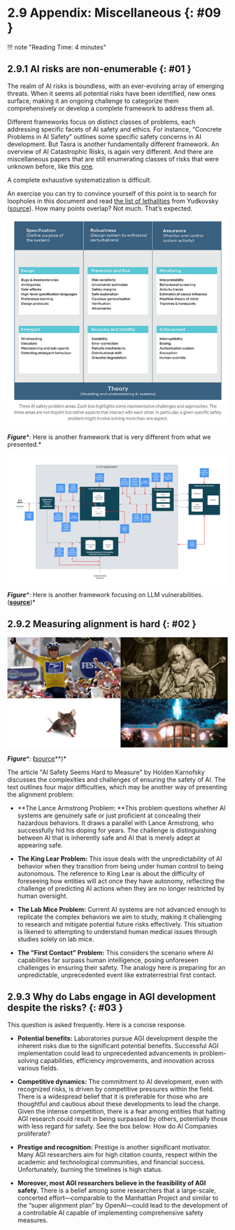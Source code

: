 # 2.9 Appendix: Miscellaneous {: #09 }
!!! note "Reading Time: 4 minutes" 

## 2.9.1 <span style="text - decoration: underline;">AI risks are non-enumerable</span> {: #01 }

The realm of AI risks is boundless, with an ever-evolving array of emerging threats. When it seems all potential risks have been identified, new ones surface, making it an ongoing challenge to categorize them comprehensively or develop a complete framework to address them all.

Different frameworks focus on distinct classes of problems, each addressing specific facets of AI safety and ethics. For instance, “Concrete Problems in AI Safety” outlines some specific safety concerns in AI development. But Tasra is another fundamentally different framework. An overview of AI Catastrophic Risks, is again very different. And there are miscellaneous papers that are still enumerating classes of risks that were unknown before, like this [one](https://owasp.org/www-project-top-10-for-large-language-model-applications/assets/PDF/OWASP-Top-10-for-LLMs-2023-v1_1.pdf).

A complete exhaustive systematization is difficult.

An exercise you can try to convince yourself of this point is to search for loopholes in this document and read [the list of lethalities](https://www.lesswrong.com/posts/uMQ3cqWDPHhjtiesc/agi-ruin-a-list-of-lethalities#E2getLSb35tmAZC5t) from Yudkovsky ([source](https://www.lesswrong.com/posts/uMQ3cqWDPHhjtiesc/agi-ruin-a-list-of-lethalities#E2getLSb35tmAZC5t)). How many points overlap? Not much. That’s expected.

![Enter image alt description](Images/f5G_Image_26.png)


***Figure****: Here is another framework that is very different from what we presented.*

![Enter image alt description](Images/8ZN_Image_27.png)

***Figure****: Here is another framework focusing on LLM vulnerabilities. (**[source](https://owasp.org/www-project-top-10-for-large-language-model-applications/assets/PDF/OWASP-Top-10-for-LLMs-2023-v1_1.pdf)**)*

## 2.9.2 <span style="text - decoration: underline;">Measuring alignment is hard</span> {: #02 }

![Enter image alt description](Images/ahH_Image_28.png)


***Figure****: **(**[source](https://www.cold-takes.com/ai-safety-seems-hard-to-measure/)**)*

The article "AI Safety Seems Hard to Measure" by Holden Karnofsky discusses the complexities and challenges of ensuring the safety of AI. The text outlines four major difficulties, which may be another way of presenting the alignment problem:

- **The Lance Armstrong Problem: **This problem questions whether AI systems are genuinely safe or just proficient at concealing their hazardous behaviors. It draws a parallel with Lance Armstrong, who successfully hid his doping for years. The challenge is distinguishing between AI that is inherently safe and AI that is merely adept at appearing safe.

- **The King Lear Problem:** This issue deals with the unpredictability of AI behavior when they transition from being under human control to being autonomous. The reference to King Lear is about the difficulty of foreseeing how entities will act once they have autonomy, reflecting the challenge of predicting AI actions when they are no longer restricted by human oversight.

- **The Lab Mice Problem:** Current AI systems are not advanced enough to replicate the complex behaviors we aim to study, making it challenging to research and mitigate potential future risks effectively. This situation is likened to attempting to understand human medical issues through studies solely on lab mice.

- **The "First Contact" Problem:** This considers the scenario where AI capabilities far surpass human intelligence, posing unforeseen challenges in ensuring their safety. The analogy here is preparing for an unpredictable, unprecedented event like extraterrestrial first contact.

## 2.9.3 <span style="text - decoration: underline;">Why </span>d<span style="text - decoration: underline;">o Labs </span>e<span style="text - decoration: underline;">ngage in AGI </span>d<span style="text - decoration: underline;">evelopment </span>d<span style="text - decoration: underline;">espite the </span>r<span style="text - decoration: underline;">isks?</span> {: #03 }

This question is asked frequently. Here is a concise response.

- **Potential benefits:** Laboratories pursue AGI development despite the inherent risks due to the significant potential benefits. Successful AGI implementation could lead to unprecedented advancements in problem-solving capabilities, efficiency improvements, and innovation across various fields.

- **Competitive dynamics:** The commitment to AI development, even with recognized risks, is driven by competitive pressures within the field. There is a widespread belief that it is preferable for those who are thoughtful and cautious about these developments to lead the charge. Given the intense competition, there is a fear among entities that halting AGI research could result in being surpassed by others, potentially those with less regard for safety. See the box below: How do AI Companies proliferate?

- **Prestige and recognition:** Prestige is another significant motivator. Many AGI researchers aim for high citation counts, respect within the academic and technological communities, and financial success. Unfortunately, burning the timelines is high status.

- **Moreover, most AGI researchers believe in the feasibility of AGI safety.** There is a belief among some researchers that a large-scale, concerted effort—comparable to the Manhattan Project and similar to the “super alignment plan” by OpenAI—could lead to the development of a controllable AI capable of implementing comprehensive safety measures.